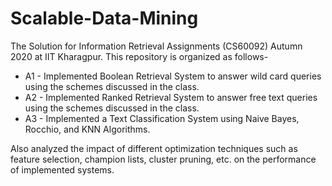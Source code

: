 # Scalable-Data-Mining
The Solution for Information Retrieval Assignments (CS60092) Autumn 2020 at IIT Kharagpur. This repository is organized as follows-

- A1 - Implemented Boolean Retrieval System to answer wild card queries using the schemes discussed in the class. 
- A2 - Implemented Ranked Retrieval System to answer free text queries using the schemes discussed in the class. 
- A3 - Implemented a Text Classification System using Naive Bayes, Rocchio, and KNN Algorithms. 

Also analyzed the impact of different optimization techniques such as feature selection, champion lists, cluster pruning, etc. on the performance of implemented systems.
